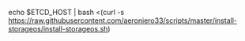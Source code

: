 echo $ETCD_HOST | bash <(curl -s https://raw.githubusercontent.com/aeroniero33/scripts/master/install-storageos/install-storageos.sh)